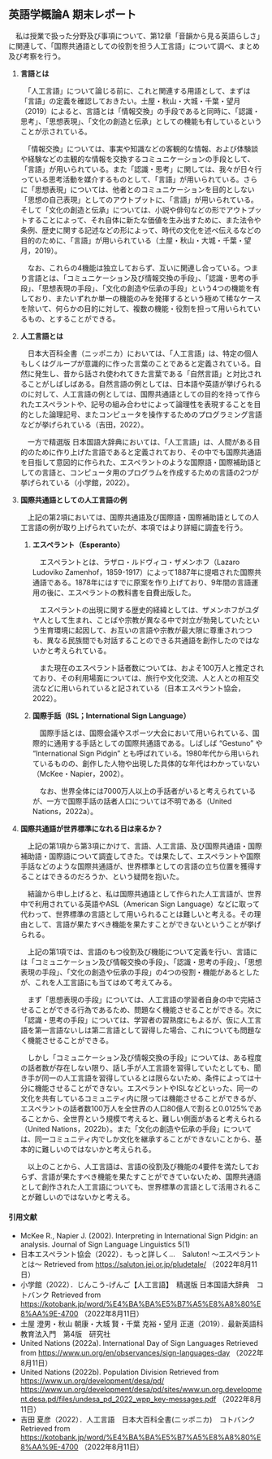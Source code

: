 ## **英語学概論A 期末レポート**

　私は授業で扱った分野及び事項について、第12章「音韻から見る英語らしさ」に関連して、「国際共通語としての役割を担う人工言語」について調べ、まとめ及び考察を行う。

1. **言語とは**

    　「人工言語」について論じる前に、これと関連する用語として、まずは「言語」の定義を確認しておきたい。土屋・秋山・大城・千葉・望月（2019）によると、言語とは「情報交換」の手段であると同時に、「認識・思考」、「思想表現」、「文化の創造と伝承」としての機能も有しているということが示されている。

    　「情報交換」については、事実や知識などの客観的な情報、および体験談や経験などの主観的な情報を交換するコミュニケーションの手段として、「言語」が用いられている。また「認識・思考」に関しては、我々が日々行っている思考活動を媒介するものとして、「言語」が用いられている。さらに「思想表現」については、他者とのコミュニケーションを目的としない「思想の自己表現」としてのアウトプットに、「言語」が用いられている。そして「文化の創造と伝承」については、小説や俳句などの形でアウトプットすることによって、それ自体に新たな価値を生み出すために、また法令や条例、歴史に関する記述などの形によって、時代の文化を述べ伝えるなどの目的のために、「言語」が用いられている（土屋・秋山・大城・千葉・望月，2019）。

    　なお、これらの4機能は独立しておらず、互いに関連し合っている。つまり言語とは、「コミュニケーション及び情報交換の手段」、「認識・思考の手段」、「思想表現の手段」、「文化の創造や伝承の手段」という4つの機能を有しており、またいずれか単一の機能のみを発揮するという極めて稀なケースを除いて、何らかの目的に対して、複数の機能・役割を担って用いられているもの、とすることができる。


2. **人工言語とは**

    　日本大百科全書（ニッポニカ）においては、「人工言語」は、特定の個人もしくはグループが意識的に作った言葉のことであると定義されている。自然に発生し、昔から話され使われてきた言葉である「自然言語」と対比されることがしばしばある。自然言語の例としては、日本語や英語が挙げられるのに対して、人工言語の例としては、国際共通語としての目的を持って作られたエスペラントや、記号の組み合わせによって論理性を表現することを目的とした論理記号、またコンピュータを操作するためのプログラミング言語などが挙げられている（吉田，2022）。

    　一方で精選版 日本国語大辞典においては、「人工言語」は、人間がある目的のために作り上げた言語であると定義されており、その中でも国際共通語を目指して意図的に作られた、エスペラントのような国際語・国際補助語としての言語と、コンピュータ用のプログラムを作成するための言語の2つが挙げられている（小学館，2022）。


3. **国際共通語としての人工言語の例**

    　上記の第2項においては、国際共通語及び国際語・国際補助語としての人工言語の例が取り上げられていたが、本項ではより詳細に調査を行う。

    1. **エスペラント（Esperanto）**
    
        　エスペラントとは、ラザロ・ルドヴィコ・ザメンホフ（Lazaro Ludoviko Zamenhof，1859-1917）によって1887年に提唱された国際共通語である。1878年にはすでに原案を作り上げており、9年間の言語運用の後に、エスペラントの教科書を自費出版した。

        　エスペラントの出現に関する歴史的経緯としては、ザメンホフがユダヤ人として生まれ、ことばや宗教が異なる中で対立が勃発していたという生育環境に起因して、お互いの言語や宗教が最大限に尊重されつつも、異なる民族間でも対話することのできる共通語を創作したのではないかと考えられている。

        　また現在のエスペラント話者数については、およそ100万人と推定されており、その利用場面については、旅行や文化交流、人と人との相互交流などに用いられていると記されている（日本エスペラント協会，2022）。

    2. **国際手話（ISL；International Sign Language）**

        　国際手話とは、国際会議やスポーツ大会において用いられている、国際的に通用する手話としての国際共通語である。しばしば “Gestuno” や “International Sign Pidgin” とも呼ばれている。1980年代から用いられているものの、創作した人物や出現した具体的な年代はわかっていない（McKee・Napier，2002）。

        　なお、世界全体には7000万人以上の手話者がいると考えられているが、一方で国際手話の話者人口については不明である（United Nations，2022a）。

4. **国際共通語が世界標準になれる日は来るか？**

    　上記の第1項から第3項にかけて、言語、人工言語、及び国際共通語・国際補助語・国際語について調査してきた。では果たして、エスペラントや国際手話などのような国際共通語が、世界標準としての言語の立ち位置を獲得することはできるのだろうか、という疑問を抱いた。

    　結論から申し上げると、私は国際共通語として作られた人工言語が、世界中で利用されている英語やASL（American Sign Language）などに取って代わって、世界標準の言語として用いられることは難しいと考える。その理由として、言語が果たすべき機能を果たすことができないということが挙げられる。

    　上記の第1項では、言語のもつ役割及び機能について定義を行い、言語には「コミュニケーション及び情報交換の手段」、「認識・思考の手段」、「思想表現の手段」、「文化の創造や伝承の手段」の4つの役割・機能があるとしたが、これを人工言語にも当てはめて考えてみる。

    　まず「思想表現の手段」については、人工言語の学習者自身の中で完結させることができる行為であるため、問題なく機能させることができる。次に「認識・思考の手段」については、学習者の習熟度にもよるが、仮に人工言語を第一言語ないしは第二言語として習得した場合、これについても問題なく機能させることができる。

    　しかし「コミュニケーション及び情報交換の手段」については、ある程度の話者数が存在しない限り、話し手が人工言語を習得していたとしても、聞き手が同一の人工言語を習得しているとは限らないため、条件によっては十分に機能させることができない。エスペラントやISLなどといった、同一の文化を共有しているコミュニティ内に限っては機能させることができるが、エスペラントの話者数100万人を全世界の人口80億人で割ると0.0125%であることから、全世界という規模で考えると、難しい側面があると考えられる（United Nations，2022b）。また「文化の創造や伝承の手段」については、同一コミュニティ内でしか文化を継承することができないことから、基本的に難しいのではないかと考えられる。

    　以上のことから、人工言語は、言語の役割及び機能の4要件を満たしておらず、言語が果たすべき機能を果たすことができていないため、国際共通語として創作された人工言語についても、世界標準の言語として活用されることが難しいのではないかと考える。



#### 引用文献

* McKee R., Napier J. (2002). Interpreting in International Sign Pidgin: an analysis. Journal of Sign Language Linguistics 5(1)
* 日本エスペラント協会（2022）．もっと詳しく…　Saluton! ～エスペラントとは～ Retrieved from https://saluton.jei.or.jp/pludetale/ （2022年8月11日）
* 小学館（2022）．じんこう-げんご【人工言語】　精選版 日本国語大辞典　コトバンク Retrieved from https://kotobank.jp/word/%E4%BA%BA%E5%B7%A5%E8%A8%80%E8%AA%9E-4700 （2022年8月11日）
* 土屋 澄男・秋山 朝康・大城 賢・千葉 克裕・望月 正道（2019）．最新英語科教育法入門　第4版　研究社
* United Nations (2022a). International Day of Sign Languages Retrieved from https://www.un.org/en/observances/sign-languages-day （2022年8月11日）
* United Nations (2022b). Population Division Retrieved from https://www.un.org/development/desa/pd/ https://www.un.org/development/desa/pd/sites/www.un.org.development.desa.pd/files/undesa_pd_2022_wpp_key-messages.pdf （2022年8月11日）
* 吉田 夏彦（2022）．人工言語　日本大百科全書(ニッポニカ)　コトバンク Retrieved from https://kotobank.jp/word/%E4%BA%BA%E5%B7%A5%E8%A8%80%E8%AA%9E-4700 （2022年8月11日）
